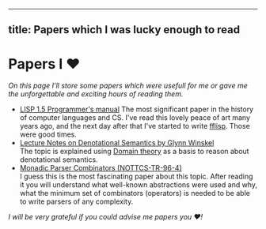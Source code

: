 --------------------
title: Papers which I was lucky enough to read
--------------------
# Papers I ♥

<i>
On this page I'll store some papers which were usefull for me or gave me the unforgettable and exciting hours of reading them.
</i>

- [LISP 1.5 Programmer's manual](http://ir.nmu.org.ua/bitstream/handle/123456789/129874/37a4142032912cebb0e8fe8f61c6fe2f.pdf?sequence=1)
  The most significant paper in the history of computer languages and CS. I've read this lovely peace of art many years ago, and the next day
  after that I've started to write [fflisp](https://github.com/grouzen/fflisp). Those were good times.  
- [Lecture Notes on Denotational Semantics by Glynn Winskel](/files/papers/denotational-semantics.pdf)  
  The topic is explained using [Domain theory](http://en.wikipedia.org/wiki/Domain_theory) as a basis to reason
  about denotational semantics.  
- [Monadic Parser Combinators (NOTTCS-TR-96-4)](/files/papers/monparsing.pdf)  
  I guess this is the most fascinating paper about this topic. After reading it you will understand
  what well-known abstractions were used and why, what the minimum set of combinators (operators) is needed
  to be able to write parsers of any complexity.

<i>I will be very grateful if you could advise me papers you ♥!</i>
